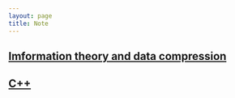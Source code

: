 ```yaml
---
layout: page
title: Note
---
```


## [Imformation theory and data compression](https://note.threemonth03.com/jekyll/2023-02-05-It.html)  
## [C++](https://note.threemonth03.com/jekyll/2023-02-06-c++.html)  